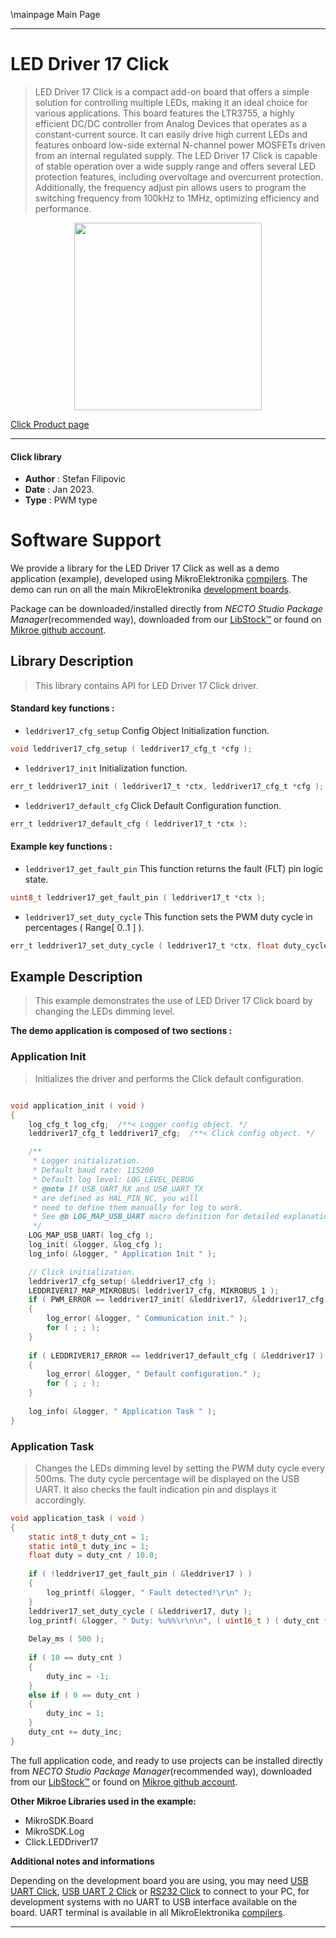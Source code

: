 \mainpage Main Page

---
# LED Driver 17 Click

> LED Driver 17 Click is a compact add-on board that offers a simple solution for controlling multiple LEDs, making it an ideal choice for various applications. This board features the LTR3755, a highly efficient DC/DC controller from Analog Devices that operates as a constant-current source. It can easily drive high current LEDs and features onboard low-side external N-channel power MOSFETs driven from an internal regulated supply. The LED Driver 17 Click is capable of stable operation over a wide supply range and offers several LED protection features, including overvoltage and overcurrent protection. Additionally, the frequency adjust pin allows users to program the switching frequency from 100kHz to 1MHz, optimizing efficiency and performance.

<p align="center">
  <img src="https://download.mikroe.com/images/click_for_ide/leddriver17_click.png" height=300px>
</p>

[Click Product page](https://www.mikroe.com/led-driver-17-click)

---


#### Click library

- **Author**        : Stefan Filipovic
- **Date**          : Jan 2023.
- **Type**          : PWM type


# Software Support

We provide a library for the LED Driver 17 Click
as well as a demo application (example), developed using MikroElektronika
[compilers](https://www.mikroe.com/necto-studio).
The demo can run on all the main MikroElektronika [development boards](https://www.mikroe.com/development-boards).

Package can be downloaded/installed directly from *NECTO Studio Package Manager*(recommended way), downloaded from our [LibStock&trade;](https://libstock.mikroe.com) or found on [Mikroe github account](https://github.com/MikroElektronika/mikrosdk_click_v2/tree/master/clicks).

## Library Description

> This library contains API for LED Driver 17 Click driver.

#### Standard key functions :

- `leddriver17_cfg_setup` Config Object Initialization function.
```c
void leddriver17_cfg_setup ( leddriver17_cfg_t *cfg );
```

- `leddriver17_init` Initialization function.
```c
err_t leddriver17_init ( leddriver17_t *ctx, leddriver17_cfg_t *cfg );
```

- `leddriver17_default_cfg` Click Default Configuration function.
```c
err_t leddriver17_default_cfg ( leddriver17_t *ctx );
```

#### Example key functions :

- `leddriver17_get_fault_pin` This function returns the fault (FLT) pin logic state.
```c
uint8_t leddriver17_get_fault_pin ( leddriver17_t *ctx );
```

- `leddriver17_set_duty_cycle` This function sets the PWM duty cycle in percentages ( Range[ 0..1 ] ).
```c
err_t leddriver17_set_duty_cycle ( leddriver17_t *ctx, float duty_cycle );
```

## Example Description

> This example demonstrates the use of LED Driver 17 Click board by changing the LEDs dimming level.

**The demo application is composed of two sections :**

### Application Init

> Initializes the driver and performs the Click default configuration.

```c

void application_init ( void )
{
    log_cfg_t log_cfg;  /**< Logger config object. */
    leddriver17_cfg_t leddriver17_cfg;  /**< Click config object. */

    /** 
     * Logger initialization.
     * Default baud rate: 115200
     * Default log level: LOG_LEVEL_DEBUG
     * @note If USB_UART_RX and USB_UART_TX 
     * are defined as HAL_PIN_NC, you will 
     * need to define them manually for log to work. 
     * See @b LOG_MAP_USB_UART macro definition for detailed explanation.
     */
    LOG_MAP_USB_UART( log_cfg );
    log_init( &logger, &log_cfg );
    log_info( &logger, " Application Init " );

    // Click initialization.
    leddriver17_cfg_setup( &leddriver17_cfg );
    LEDDRIVER17_MAP_MIKROBUS( leddriver17_cfg, MIKROBUS_1 );
    if ( PWM_ERROR == leddriver17_init( &leddriver17, &leddriver17_cfg ) )
    {
        log_error( &logger, " Communication init." );
        for ( ; ; );
    }
    
    if ( LEDDRIVER17_ERROR == leddriver17_default_cfg ( &leddriver17 ) )
    {
        log_error( &logger, " Default configuration." );
        for ( ; ; );
    }
    
    log_info( &logger, " Application Task " );
}

```

### Application Task

> Changes the LEDs dimming level by setting the PWM duty cycle every 500ms. The duty cycle percentage will be displayed on the USB UART.
It also checks the fault indication pin and displays it accordingly.

```c
void application_task ( void )
{
    static int8_t duty_cnt = 1;
    static int8_t duty_inc = 1;
    float duty = duty_cnt / 10.0;
    
    if ( !leddriver17_get_fault_pin ( &leddriver17 ) )
    {
        log_printf( &logger, " Fault detected!\r\n" );
    }
    leddriver17_set_duty_cycle ( &leddriver17, duty );
    log_printf( &logger, " Duty: %u%%\r\n\n", ( uint16_t ) ( duty_cnt * 10 ) );
    
    Delay_ms ( 500 );
    
    if ( 10 == duty_cnt ) 
    {
        duty_inc = -1;
    }
    else if ( 0 == duty_cnt ) 
    {
        duty_inc = 1;
    }
    duty_cnt += duty_inc;
}
```

The full application code, and ready to use projects can be installed directly from *NECTO Studio Package Manager*(recommended way), downloaded from our [LibStock&trade;](https://libstock.mikroe.com) or found on [Mikroe github account](https://github.com/MikroElektronika/mikrosdk_click_v2/tree/master/clicks).

**Other Mikroe Libraries used in the example:**

- MikroSDK.Board
- MikroSDK.Log
- Click.LEDDriver17

**Additional notes and informations**

Depending on the development board you are using, you may need
[USB UART Click](https://www.mikroe.com/usb-uart-click),
[USB UART 2 Click](https://www.mikroe.com/usb-uart-2-click) or
[RS232 Click](https://www.mikroe.com/rs232-click) to connect to your PC, for
development systems with no UART to USB interface available on the board. UART
terminal is available in all MikroElektronika
[compilers](https://shop.mikroe.com/compilers).

---

